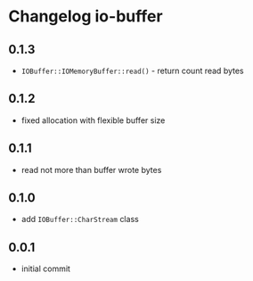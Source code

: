 # Changelog io-buffer

## 0.1.3
  - `IOBuffer::IOMemoryBuffer::read()` - return count read bytes

## 0.1.2
  - fixed allocation with flexible buffer size

## 0.1.1
  - read not more than buffer wrote bytes

## 0.1.0
  - add `IOBuffer::CharStream` class

## 0.0.1
  - initial commit

